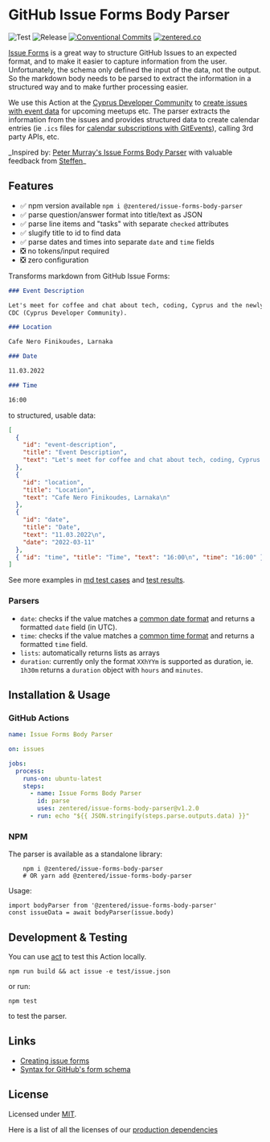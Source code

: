 # GitHub Issue Forms Body Parser

![Test](https://github.com/zentered/issue-forms-body-parser/workflows/Test/badge.svg)
![Release](https://github.com/zentered/issue-forms-body-parser/workflows/Publish/badge.svg)
[![Conventional Commits](https://img.shields.io/badge/Conventional%20Commits-1.0.0-yellow.svg)](https://conventionalcommits.org)
[![zentered.co](https://img.shields.io/badge/%3E-zentered.co-blue.svg?style=flat)](https://zentered.co)

[Issue Forms](https://docs.github.com/en/communities/using-templates-to-encourage-useful-issues-and-pull-requests/configuring-issue-templates-for-your-repository#creating-issue-forms)
is a great way to structure GitHub Issues to an expected format, and to make it
easier to capture information from the user. Unfortunately, the schema only
defined the input of the data, not the output. So the markdown body needs to be
parsed to extract the information in a structured way and to make further
processing easier.

We use this Action at the
[Cyprus Developer Community](https://github.com/cyprus-developer-community) to
[create issues with event data](https://github.com/cyprus-developer-community/events/issues/new?assignees=&labels=Event+%3Asparkles%3A&template=event.yml&title=Event+Title)
for upcoming meetups etc. The parser extracts the information from the issues
and provides structured data to create calendar entries (ie `.ics` files for
[calendar subscriptions with GitEvents](https://github.com/gitevents/ics)),
calling 3rd party APIs, etc.

\_Inspired by:
[Peter Murray's Issue Forms Body Parser](https://github.com/peter-murray/issue-forms-body-parser)
with valuable feedback from [Steffen](https://gist.github.com/steffen)\_

## Features

- :white_check_mark: npm version available
  `npm i @zentered/issue-forms-body-parser`
- :white_check_mark: parse question/answer format into title/text as JSON
- :white_check_mark: parse line items and "tasks" with separate `checked`
  attributes
- :white_check_mark: slugify title to id to find data
- :white_check_mark: parse dates and times into separate `date` and `time`
  fields
- :negative_squared_cross_mark: no tokens/input required
- :negative_squared_cross_mark: zero configuration

Transforms markdown from GitHub Issue Forms:

```markdown
### Event Description

Let's meet for coffee and chat about tech, coding, Cyprus and the newly formed
CDC (Cyprus Developer Community).

### Location

Cafe Nero Finikoudes, Larnaka

### Date

11.03.2022

### Time

16:00
```

to structured, usable data:

```json
[
  {
    "id": "event-description",
    "title": "Event Description",
    "text": "Let's meet for coffee and chat about tech, coding, Cyprus and the newly formed\nCDC (Cyprus Developer Community).\n"
  },
  {
    "id": "location",
    "title": "Location",
    "text": "Cafe Nero Finikoudes, Larnaka\n"
  },
  {
    "id": "date",
    "title": "Date",
    "text": "11.03.2022\n",
    "date": "2022-03-11"
  },
  { "id": "time", "title": "Time", "text": "16:00\n", "time": "16:00" }
]
```

See more examples in [md test cases](./test/test-issue-1.md) and
[test results](./test/parse-issue-test.md]).

### Parsers

- `date`: checks if the value matches a [common date format](https://github.com/zentered/issue-forms-body-parser/blob/main/src/parse.js#L14) and returns a formatted `date` field (in UTC).
- `time`: checks if the value matches a [common time format](https://github.com/zentered/issue-forms-body-parser/blob/main/src/parse.js#L24) and returns a formatted `time` field.
- `lists`: automatically returns lists as arrays
- `duration`: currently only the format `XXhYYm` is supported as duration, ie. `1h30m` returns a `duration` object with `hours` and `minutes`.


## Installation & Usage

### GitHub Actions

```yml
name: Issue Forms Body Parser

on: issues

jobs:
  process:
    runs-on: ubuntu-latest
    steps:
      - name: Issue Forms Body Parser
        id: parse
        uses: zentered/issue-forms-body-parser@v1.2.0
      - run: echo "${{ JSON.stringify(steps.parse.outputs.data) }}"
```

### NPM

The parser is available as a standalone library:

```
    npm i @zentered/issue-forms-body-parser
    # OR yarn add @zentered/issue-forms-body-parser
```

Usage:

```
import bodyParser from '@zentered/issue-forms-body-parser'
const issueData = await bodyParser(issue.body)
```

## Development & Testing

You can use [act](https://github.com/nektos/act) to test this Action locally.

`npm run build && act issue -e test/issue.json`

or run:

`npm test`

to test the parser.

## Links

- [Creating issue forms](https://docs.github.com/en/communities/using-templates-to-encourage-useful-issues-and-pull-requests/configuring-issue-templates-for-your-repository#creating-issue-forms)
- [Syntax for GitHub's form schema](https://docs.github.com/en/communities/using-templates-to-encourage-useful-issues-and-pull-requests/syntax-for-githubs-form-schema)

## License

Licensed under [MIT](./LICENSE).

Here is a list of all the licenses of our
[production dependencies](./dist/licenses.txt)
